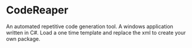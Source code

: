 # CodeReaper
An automated repetitive code generation tool. A windows application written in C#. Load a one time template and replace the xml to create your own package.
